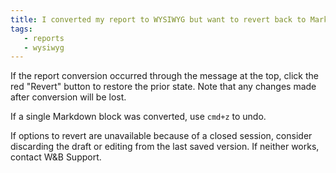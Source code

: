 ```yaml
---
title: I converted my report to WYSIWYG but want to revert back to Markdown
tags:
   - reports
   - wysiwyg
---
```


If the report conversion occurred through the message at the top, click the red "Revert" button to restore the prior state. Note that any changes made after conversion will be lost.

If a single Markdown block was converted, use `cmd+z` to undo.

If options to revert are unavailable because of a closed session, consider discarding the draft or editing from the last saved version. If neither works, contact W&B Support.